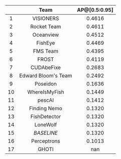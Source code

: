 || Team | AP@[0.5:0.95] |
| :---: | :---: | :---: |
| 1 | VISIONERS | 0.4616 |
| 2 | Rocket Team | 0.4611 |
| 3 | Oceanview | 0.4512 |
| 4 | FishEye | 0.4469 |
| 5 | FMS Team | 0.4395 |
| 6 | FROST | 0.4119 |
| 7 | CUDAbeFixe | 0.2683 |
| 8 | Edward Bloom's Team | 0.2492 |
| 9 | Poseidon | 0.1636 |
| 10 | WhereIsMyFish | 0.1449 |
| 11 | pescAI | 0.1412 |
| 12 | Finding Nemo | 0.1320 |
| 13 | FishDetector | 0.1320 |
| 14 | LoneWolf | 0.1320 |
| 15 | *BASELINE* | 0.1320 |
| 16 | Perceptrons | 0.1013 |
| 17 | GHOTI | nan |

